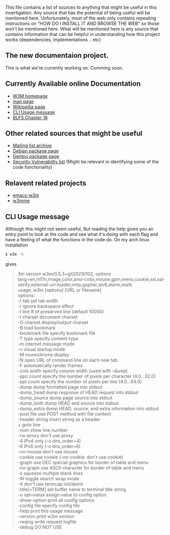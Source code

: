 This file contains a list of sources to anything that might be useful in this invertigation. Any source that has the potential of being useful will be mentioned here.
Unfortunately, most of the web only contains repeating instructions on "HOW DO I INSTALL IT AND BROWSE THE WEB" so those won't be mentioned here. What will be mentioned here is any source that contains information that can be helpful in understanding how this project works (dependencies, implementations .. etc)

## The new documentaion project.
This is what we're currently working on.
Comming soon.

## Currently Available online Documentation
* [W3M homepage](http://w3m.sourceforge.net/)
* [man page](https://www.mankier.com/1/w3m)
* [Wikipedia page](https://en.wikipedia.org/wiki/W3m)
* [CLI Usage message](#usage)
* [BLFS Chapter 18](https://www.linuxfromscratch.org/blfs/view/8.2/basicnet/w3m.html)

## Other related sources that might be useful
* [Mailing list archive](https://www.mail-archive.com/w3m-dev-en@sic.med.tohoku.ac.jp/)
* [Debian package page](https://packages.debian.org/sid/w3m)
* [Gentoo package page](https://packages.gentoo.org/packages/www-client/w3m)
* [Security Vulnerability list](https://www.cvedetails.com/vulnerability-list/vendor_id-912/product_id-1573/W3M-W3M.html) (Might be relevant in identifying some of the code functionality)

## Relavent related projects
* [emacs-w3m](https://emacs-w3m.github.io/)
* [w3mme](http://pub.ks-and-ks.ne.jp/prog/w3mmee/)

## CLI Usage message
Although this might not seem useful, But reading the help gives you an entry point to look at the code and see what it's doing with each flag and have a feeling of what the functions in the code do.
On my arch linux installation
```bash
$ w3m -h
```
gives

>3m version w3m/0.5.3+git20210102, options lang=en,m17n,image,color,ansi-color,mouse,gpm,menu,cookie,ssl,ssl-verify,external-uri-loader,nntp,gopher,ipv6,alarm,mark  
usage: w3m [options] [URL or filename]  
options:  
    -t tab           set tab width  
    -r               ignore backspace effect  
    -l line          # of preserved line (default 10000)  
    -I charset       document charset  
    -O charset       display/output charset  
    -B               load bookmark  
    -bookmark file   specify bookmark file  
    -T type          specify content-type  
    -m               internet message mode  
    -v               visual startup mode  
    -M               monochrome display  
    -N               open URL of command line on each new tab  
    -F               automatically render frames  
    -cols width      specify column width (used with -dump)  
    -ppc count       specify the number of pixels per character (4.0...32.0)  
    -ppl count       specify the number of pixels per line (4.0...64.0)  
    -dump            dump formatted page into stdout  
    -dump_head       dump response of HEAD request into stdout  
    -dump_source     dump page source into stdout  
    -dump_both       dump HEAD and source into stdout  
    -dump_extra      dump HEAD, source, and extra information into stdout  
    -post file       use POST method with file content  
    -header string   insert string as a header  
    +<num>           goto <num> line  
    -num             show line number  
    -no-proxy        don't use proxy  
    -4               IPv4 only (-o dns_order=4)  
    -6               IPv6 only (-o dns_order=6)  
    -no-mouse        don't use mouse  
    -cookie          use cookie (-no-cookie: don't use cookie)  
    -graph           use DEC special graphics for border of table and menu  
    -no-graph        use ASCII character for border of table and menu  
    -s               squeeze multiple blank lines  
    -W               toggle search wrap mode  
    -X               don't use termcap init/deinit  
    -title[=TERM]    set buffer name to terminal title string  
    -o opt=value     assign value to config option  
    -show-option     print all config options  
    -config file     specify config file  
    -help            print this usage message  
    -version         print w3m version  
    -reqlog          write request logfile  
    -debug           DO NOT USE